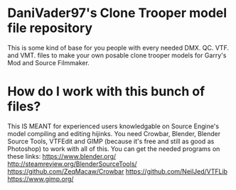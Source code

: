 # DaniVader97's Clone Trooper model file repository
This is some kind of base for you people with every needed DMX. QC. VTF. and VMT. files to make your own posable clone trooper models for Garry's Mod and Source Filmmaker.

# How do I work with this bunch of files?
This IS MEANT for experienced users knowledgable on Source Engine's model compiling and editing hijinks. You need Crowbar, Blender, Blender Source Tools, VTFEdit and GIMP (because it's free and still as good as Photoshop) to work with all of this. You can get the needed programs on these links: https://www.blender.org/ http://steamreview.org/BlenderSourceTools/ https://github.com/ZeqMacaw/Crowbar https://github.com/NeilJed/VTFLib https://www.gimp.org/
